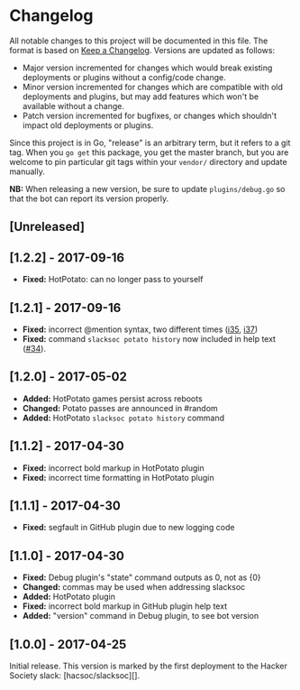 Changelog
=========

All notable changes to this project will be documented in this file.
The format is based on [Keep a Changelog](http://keepachangelog.com/).
Versions are updated as follows:
- Major version incremented for changes which would break existing deployments
  or plugins without a config/code change.
- Minor version incremented for changes which are compatible with old
  deployments and plugins, but may add features which won't be available without
  a change.
- Patch version incremented for bugfixes, or changes which shouldn't impact old
  deployments or plugins.

Since this project is in Go, "release" is an arbitrary term, but it refers to a
git tag. When you `go get` this package, you get the master branch, but you are
welcome to pin particular git tags within your `vendor/` directory and update
manually.

**NB:** When releasing a new version, be sure to update `plugins/debug.go` so
that the bot can report its version properly.

## [Unreleased]

## [1.2.2] - 2017-09-16

- **Fixed:** HotPotato: can no longer pass to yourself

## [1.2.1] - 2017-09-16

- **Fixed:** incorrect @mention syntax, two different times ([i35][], [i37][])
- **Fixed:** command `slacksoc potato history` now included in help text
  ([#34][i34]).

[i37]: https://github.com/brenns10/slacksoc/issues/37
[i35]: https://github.com/brenns10/slacksoc/issues/35
[i34]: https://github.com/brenns10/slacksoc/issues/34

## [1.2.0] - 2017-05-02

- **Added:** HotPotato games persist across reboots
- **Changed:** Potato passes are announced in #random
- **Added:** HotPotato `slacksoc potato history` command

## [1.1.2] - 2017-04-30

- **Fixed:** incorrect bold markup in HotPotato plugin
- **Fixed:** incorrect time formatting in HotPotato plugin

## [1.1.1] - 2017-04-30

- **Fixed:** segfault in GitHub plugin due to new logging code

## [1.1.0] - 2017-04-30

- **Fixed:** Debug plugin's "state" command outputs as 0, not as {0}
- **Changed:** commas may be used when addressing slacksoc
- **Added:** HotPotato plugin
- **Fixed:** incorrect bold markup in GitHub plugin help text
- **Added:** "version" command in Debug plugin, to see bot version

## [1.0.0] - 2017-04-25

Initial release. This version is marked by the first deployment to the Hacker
Society slack: [hacsoc/slacksoc][].


[hacsoc/slack]: https://github.com/hacsoc/slacksoc
